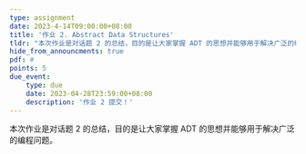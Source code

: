 ```yaml
---
type: assignment
date: 2023-4-14T09:00:00+08:00
title: '作业 2. Abstract Data Structures'
tldr: "本次作业是对话题 2 的总结，目的是让大家掌握 ADT 的思想并能够用于解决广泛的编程问题。"
hide_from_announcments: true
pdf: #
points: 5
due_event:
    type: due
    date: 2023-04-28T23:59:00+08:00
    description: '作业 2 提交！'
---
```


本次作业是对话题 2 的总结，目的是让大家掌握 ADT 的思想并能够用于解决广泛的编程问题。
